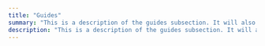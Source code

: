```yaml
---
title: "Guides"
summary: "This is a description of the guides subsection. It will also appear just under the hero section on the homepage."
description: "This is a description of the guides subsection. It will also appear just under the hero section on the homepage."
---
```


